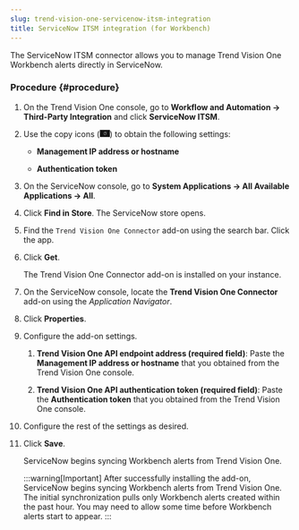 ```yaml
---
slug: trend-vision-one-servicenow-itsm-integration
title: ServiceNow ITSM integration (for Workbench)
---
```


The ServiceNow ITSM connector allows you to manage Trend Vision One Workbench alerts directly in ServiceNow.

### Procedure {#procedure}

1.  On the Trend Vision One console, go to **Workflow and Automation → Third-Party Integration** and click **ServiceNow ITSM**.

2.  Use the copy icons (![](/images/copyicon=GUID-BD854E6D-5EB9-4181-BE68-D5F743237995=1=en-us=Low.webp)) to obtain the following settings:

    - **Management IP address or hostname**

    - **Authentication token**

3.  On the ServiceNow console, go to **System Applications → All Available Applications → All**.

4.  Click **Find in Store**. The ServiceNow store opens.

5.  Find the `Trend Vision One Connector` add-on using the search bar. Click the app.

6.  Click **Get**.

    The Trend Vision One Connector add-on is installed on your instance.

7.  On the ServiceNow console, locate the **Trend Vision One Connector** add-on using the *Application Navigator*.

8.  Click **Properties**.

9.  Configure the add-on settings.

    1.  **Trend Vision One API endpoint address (required field)**: Paste the **Management IP address or hostname** that you obtained from the Trend Vision One console.

    2.  **Trend Vision One API authentication token (required field)**: Paste the **Authentication token** that you obtained from the Trend Vision One console.

10. Configure the rest of the settings as desired.

11. Click **Save**.

    ServiceNow begins syncing Workbench alerts from Trend Vision One.

    :::warning[Important]
    After successfully installing the add-on, ServiceNow begins syncing Workbench alerts from Trend Vision One. The initial synchronization pulls only Workbench alerts created within the past hour. You may need to allow some time before Workbench alerts start to appear.
    :::
